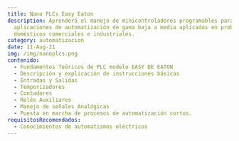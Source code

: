 ```yaml
---
title: Nano PLCs Easy Eaton
description: Aprenderá el manejo de minicontroladores programables para
  aplicaciones de automatización de gama baja a media aplicados en problemas
  domésticos comerciales e industriales.
category: automatizacion
date: 11-Aug-21
img: /img/nanoplcs.png
contenido:
  - Fundamentos Teóricos de PLC modelo EASY DE EATON
  - Descripción y explicación de instrucciones básicas
  - Entradas y Salidas
  - Temporizadores
  - Contadores
  - Relés Auxiliares
  - Manejo de señales Analógicas
  - Puesta en marcha de procesos de automatización cortos.
requisitosRecomendados:
  - Conocimientos de automatismos eléctricos
---
```


